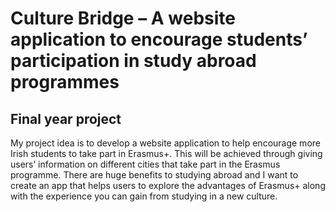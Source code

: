 # Culture Bridge – A website application to encourage students’ participation in study abroad programmes
## Final year project

My project idea is to develop a website application to help encourage more Irish students to take part in Erasmus+. This will be achieved through giving users’ information on different cities that take part in the Erasmus programme. There are huge benefits to studying abroad and I want to create an app that helps users to explore the advantages of Erasmus+ along with the experience you can gain from studying in a new culture.

